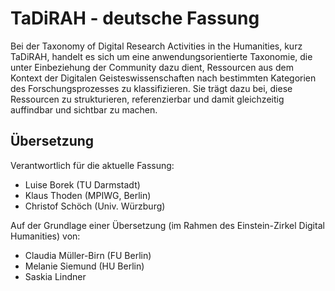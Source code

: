 TaDiRAH - deutsche Fassung
==========================

Bei der Taxonomy of Digital Research Activities in the Humanities, kurz TaDiRAH, handelt es sich um eine anwendungsorientierte Taxonomie, die unter Einbeziehung der Community dazu dient, Ressourcen aus dem Kontext der Digitalen Geisteswissenschaften nach bestimmten Kategorien des Forschungsprozesses zu klassifizieren. Sie trägt dazu bei, diese Ressourcen zu strukturieren, referenzierbar und damit gleichzeitig auffindbar und sichtbar zu machen.

## Übersetzung

Verantwortlich für die aktuelle Fassung: 

+ Luise Borek (TU Darmstadt)
+ Klaus Thoden (MPIWG, Berlin)
+ Christof Schöch (Univ. Würzburg)

Auf der Grundlage einer Übersetzung (im Rahmen des Einstein-Zirkel Digital Humanities) von: 

+ Claudia Müller-Birn (FU Berlin)
+ Melanie Siemund (HU Berlin)
+ Saskia Lindner

